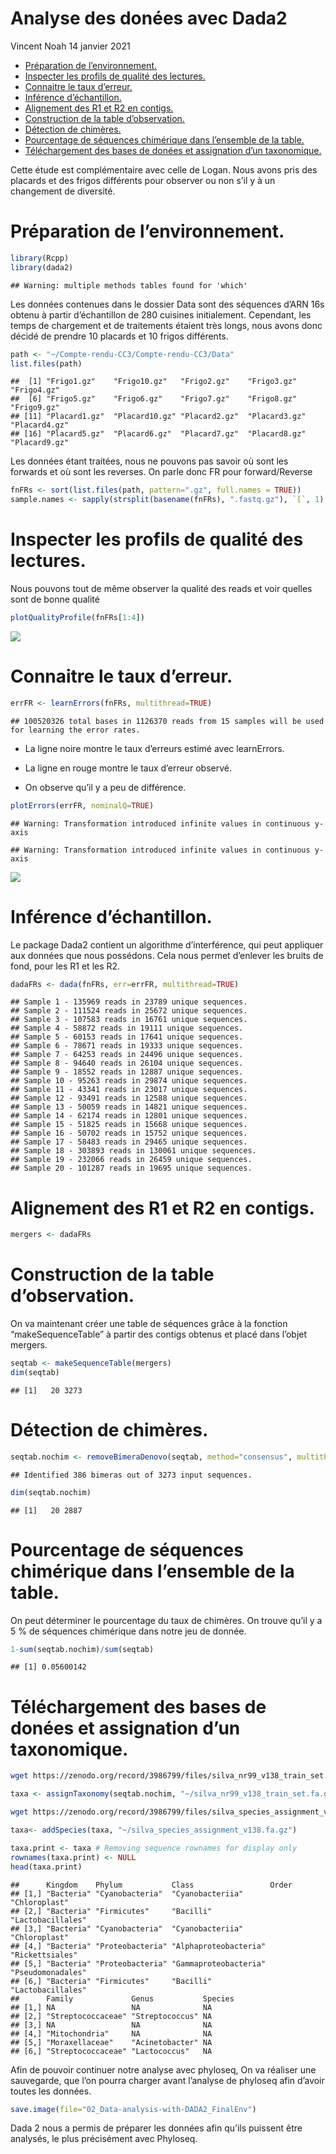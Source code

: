 Analyse des donées avec Dada2
================
Vincent Noah
14 janvier 2021

  - [Préparation de l’environnement.](#préparation-de-lenvironnement.)
  - [Inspecter les profils de qualité des
    lectures.](#inspecter-les-profils-de-qualité-des-lectures.)
  - [Connaitre le taux d’erreur.](#connaitre-le-taux-derreur.)
  - [Inférence d’échantillon.](#inférence-déchantillon.)
  - [Alignement des R1 et R2 en
    contigs.](#alignement-des-r1-et-r2-en-contigs.)
  - [Construction de la table
    d’observation.](#construction-de-la-table-dobservation.)
  - [Détection de chimères.](#détection-de-chimères.)
  - [Pourcentage de séquences chimérique dans l’ensemble de la
    table.](#pourcentage-de-séquences-chimérique-dans-lensemble-de-la-table.)
  - [Téléchargement des bases de donées et assignation d’un
    taxonomique.](#téléchargement-des-bases-de-donées-et-assignation-dun-taxonomique.)

Cette étude est complémentaire avec celle de Logan. Nous avons pris des
placards et des frigos différents pour observer ou non s’il y à un
changement de diversité.

# Préparation de l’environnement.

``` r
library(Rcpp)
library(dada2)
```

    ## Warning: multiple methods tables found for 'which'

Les données contenues dans le dossier Data sont des séquences d’ARN 16s
obtenu à partir d’échantillon de 280 cuisines initialement. Cependant,
les temps de chargement et de traitements étaient très longs, nous avons
donc décidé de prendre 10 placards et 10 frigos différents.

``` r
path <- "~/Compte-rendu-CC3/Compte-rendu-CC3/Data"
list.files(path)
```

    ##  [1] "Frigo1.gz"    "Frigo10.gz"   "Frigo2.gz"    "Frigo3.gz"    "Frigo4.gz"   
    ##  [6] "Frigo5.gz"    "Frigo6.gz"    "Frigo7.gz"    "Frigo8.gz"    "Frigo9.gz"   
    ## [11] "Placard1.gz"  "Placard10.gz" "Placard2.gz"  "Placard3.gz"  "Placard4.gz" 
    ## [16] "Placard5.gz"  "Placard6.gz"  "Placard7.gz"  "Placard8.gz"  "Placard9.gz"

Les données étant traitées, nous ne pouvons pas savoir où sont les
forwards et où sont les reverses. On parle donc FR pour forward/Reverse

``` r
fnFRs <- sort(list.files(path, pattern=".gz", full.names = TRUE))
sample.names <- sapply(strsplit(basename(fnFRs), ".fastq.gz"), `[`, 1)
```

# Inspecter les profils de qualité des lectures.

Nous pouvons tout de même observer la qualité des reads et voir quelles
sont de bonne qualité

``` r
plotQualityProfile(fnFRs[1:4])
```

![](02_Dada2-analysis-with-DADA2_files/figure-gfm/unnamed-chunk-4-1.png)<!-- -->

# Connaitre le taux d’erreur.

``` r
errFR <- learnErrors(fnFRs, multithread=TRUE)
```

    ## 100520326 total bases in 1126370 reads from 15 samples will be used for learning the error rates.

  - La ligne noire montre le taux d’erreurs estimé avec learnErrors.

  - La ligne en rouge montre le taux d’erreur observé.

  - On observe qu’il y a peu de différence.

<!-- end list -->

``` r
plotErrors(errFR, nominalQ=TRUE)
```

    ## Warning: Transformation introduced infinite values in continuous y-axis
    
    ## Warning: Transformation introduced infinite values in continuous y-axis

![](02_Dada2-analysis-with-DADA2_files/figure-gfm/unnamed-chunk-6-1.png)<!-- -->

# Inférence d’échantillon.

Le package Dada2 contient un algorithme d’interférence, qui peut
appliquer aux données que nous possédons. Cela nous permet d’enlever les
bruits de fond, pour les R1 et les R2.

``` r
dadaFRs <- dada(fnFRs, err=errFR, multithread=TRUE)
```

    ## Sample 1 - 135969 reads in 23789 unique sequences.
    ## Sample 2 - 111524 reads in 25672 unique sequences.
    ## Sample 3 - 107583 reads in 16761 unique sequences.
    ## Sample 4 - 58872 reads in 19111 unique sequences.
    ## Sample 5 - 60153 reads in 17641 unique sequences.
    ## Sample 6 - 78671 reads in 19333 unique sequences.
    ## Sample 7 - 64253 reads in 24496 unique sequences.
    ## Sample 8 - 94640 reads in 26104 unique sequences.
    ## Sample 9 - 18552 reads in 12887 unique sequences.
    ## Sample 10 - 95263 reads in 29874 unique sequences.
    ## Sample 11 - 43341 reads in 23017 unique sequences.
    ## Sample 12 - 93491 reads in 12588 unique sequences.
    ## Sample 13 - 50059 reads in 14821 unique sequences.
    ## Sample 14 - 62174 reads in 12801 unique sequences.
    ## Sample 15 - 51825 reads in 15668 unique sequences.
    ## Sample 16 - 50702 reads in 15752 unique sequences.
    ## Sample 17 - 58483 reads in 29465 unique sequences.
    ## Sample 18 - 303893 reads in 130061 unique sequences.
    ## Sample 19 - 232066 reads in 26459 unique sequences.
    ## Sample 20 - 101287 reads in 19695 unique sequences.

# Alignement des R1 et R2 en contigs.

``` r
mergers <- dadaFRs
```

# Construction de la table d’observation.

On va maintenant créer une table de séquences grâce à la fonction
“makeSequenceTable” à partir des contigs obtenus et placé dans l’objet
mergers.

``` r
seqtab <- makeSequenceTable(mergers)
dim(seqtab)
```

    ## [1]   20 3273

# Détection de chimères.

``` r
seqtab.nochim <- removeBimeraDenovo(seqtab, method="consensus", multithread=TRUE, verbose=TRUE)
```

    ## Identified 386 bimeras out of 3273 input sequences.

``` r
dim(seqtab.nochim)
```

    ## [1]   20 2887

# Pourcentage de séquences chimérique dans l’ensemble de la table.

On peut déterminer le pourcentage du taux de chimères. On trouve qu’il y
a 5 % de séquences chimérique dans notre jeu de donnée.

``` r
1-sum(seqtab.nochim)/sum(seqtab)
```

    ## [1] 0.05600142

# Téléchargement des bases de donées et assignation d’un taxonomique.

``` bash
wget https://zenodo.org/record/3986799/files/silva_nr99_v138_train_set.fa.gz
```

``` r
taxa <- assignTaxonomy(seqtab.nochim, "~/silva_nr99_v138_train_set.fa.gz", multithread=TRUE)
```

``` bash
wget https://zenodo.org/record/3986799/files/silva_species_assignment_v138.fa.gz
```

``` r
taxa<- addSpecies(taxa, "~/silva_species_assignment_v138.fa.gz")
```

``` r
taxa.print <- taxa # Removing sequence rownames for display only
rownames(taxa.print) <- NULL
head(taxa.print)
```

    ##      Kingdom    Phylum           Class                 Order            
    ## [1,] "Bacteria" "Cyanobacteria"  "Cyanobacteriia"      "Chloroplast"    
    ## [2,] "Bacteria" "Firmicutes"     "Bacilli"             "Lactobacillales"
    ## [3,] "Bacteria" "Cyanobacteria"  "Cyanobacteriia"      "Chloroplast"    
    ## [4,] "Bacteria" "Proteobacteria" "Alphaproteobacteria" "Rickettsiales"  
    ## [5,] "Bacteria" "Proteobacteria" "Gammaproteobacteria" "Pseudomonadales"
    ## [6,] "Bacteria" "Firmicutes"     "Bacilli"             "Lactobacillales"
    ##      Family             Genus           Species
    ## [1,] NA                 NA              NA     
    ## [2,] "Streptococcaceae" "Streptococcus" NA     
    ## [3,] NA                 NA              NA     
    ## [4,] "Mitochondria"     NA              NA     
    ## [5,] "Moraxellaceae"    "Acinetobacter" NA     
    ## [6,] "Streptococcaceae" "Lactococcus"   NA

Afin de pouvoir continuer notre analyse avec phyloseq, On va réaliser
une sauvegarde, que l’on pourra charger avant l’analyse de phyloseq afin
d’avoir toutes les données.

``` r
save.image(file="02_Data-analysis-with-DADA2_FinalEnv")
```

Dada 2 nous a permis de préparer les données afin qu’ils puissent être
analysés, le plus précisément avec Phyloseq.
